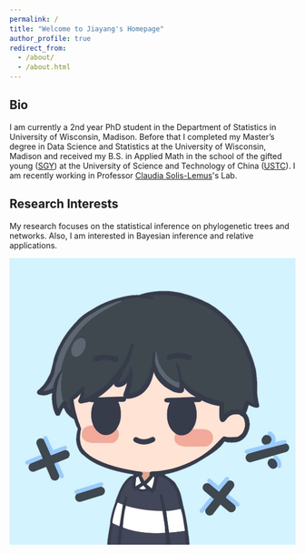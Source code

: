 ```yaml
---
permalink: /
title: "Welcome to Jiayang's Homepage"
author_profile: true
redirect_from: 
  - /about/
  - /about.html
---
```




## Bio
I am currently a 2nd year PhD student in the Department of Statistics in University of Wisconsin, Madison. Before that I completed my Master’s degree in Data Science and Statistics at the University of Wisconsin, Madison and received my B.S. in Applied Math in the school of the gifted young ([SGY](https://en.scgy.ustc.edu.cn)) at the University of Science and Technology of China ([USTC](https://en.ustc.edu.cn)). I am recently working in Professor [Claudia Solis-Lemus](https://solislemuslab.github.io)'s Lab.

## Research Interests
My research focuses on the statistical inference on phylogenetic trees and networks. Also, I am interested in Bayesian inference and relative applications.



![a qq version of myself](/images/qq.png)

